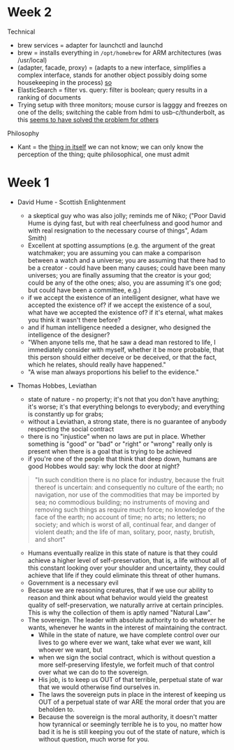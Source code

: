 # Week 2

Technical
* brew services = adapter for launchctl and launchd
* brew = installs everything in `/opt/homebrew` for ARM architectures (was /usr/local)
* (adapter, facade, proxy) = (adapts to a new interface, simplifies a complex interface, stands for another object possibly doing some housekeeping in the process) [so](https://stackoverflow.com/a/3489187)
* ElasticSearch = filter vs. query: filter is boolean; query results in a ranking of documents
* Trying setup with three monitors; mouse cursor is lagggy and freezes on one of the dells; switching the cable from hdmi to usb-c/thunderbolt, as this [seems to have solved the problem for others](https://forums.macrumors.com/threads/resolved-external-monitors-and-mouse-lag.2194467/)


Philosophy
* Kant = the [thing in itself](https://www.britannica.com/topic/thing-in-itself) we can not know; we can only know the perception of the thing; quite philosophical, one must admit


# Week 1

* David Hume - Scottish Enlightenment
	* a skeptical guy who was also jolly; reminds me of Niko; ("Poor David Hume is dying fast, but with real cheerfulness and good humor and with real resignation to the necessary course of things", Adam Smith)
	* Excellent at spotting assumptions (e.g. the argument of the great watchmaker; you are assuming you can make a comparison between a watch and a universe; you are assuming that there had to be a creator - could have been many causes; could have been many universes; you are finally assuming that the creator is your god; could be any of the othe ones; also, you are assuming it's one god; but could have been a committee, e.g.)
	* if we accept the existence of an intelligent designer, what have we accepted the existence of? if we accept the existence of a soul, what have we accepted the existence of? if it's eternal, what makes you think it wasn't there before?
	* and if human intelligence needed a designer, who designed the intelligence of the designer? 
	* "When anyone tells me, that he saw a dead man restored to life, I immediately consider with myself, whether it be more probable, that this person should either deceive or be deceived, or that the fact, which he relates, should really have happened."
	* "A wise man always proportions his belief to the evidence."

 
* Thomas Hobbes, Leviathan
	* state of nature - no property; it's not that you don't have anything; it's worse; it's that everything belongs to everybody; and everything is constantly up for grabs; 
	* without a Leviathan, a strong state, there is no guarantee of anybody respecting the social contract
	* there is no "injustice" when no laws are put in place. Whether something is "good" or "bad" or "right" or "wrong" really only is present when there is a goal that is trying to be achieved
	* if you're one of the people that think that deep down, humans are good Hobbes would say: why lock the door at night? 

	>  "In such condition there is no place for industry, because the fruit thereof is uncertain: and consequently no culture of the earth; no navigation, nor use of the commodities that may be imported by sea; no commodious building; no instruments of moving and removing such things as require much force; no knowledge of the face of the earth; no account of time; no arts; no letters; no society; and which is worst of all, continual fear, and danger of violent death; and the life of man, solitary, poor, nasty, brutish, and short"

	
	* Humans eventually realize in this state of nature is that they could achieve a higher level of self-preservation, that is, a life without all of this constant looking over your shoulder and uncertainty, they could achieve that life if they could eliminate this threat of other humans.
	* Government is a necessary evil
	* Because we are reasoning creatures, that if we use our ability to reason and think about what behavior would yield the greatest quality of self-preservation, we naturally arrive at certain principles. This is why the collection of them is aptly named "Natural Law". 
	* The sovereign. The leader with absolute authority to do whatever he wants, whenever he wants in the interest of maintaining the contract. 
		* While in the state of nature, we have complete control over our lives to go where ever we want, take what ever we want, kill whoever we want, but 
		* when we sign the social contract, which is without question a more self-preserving lifestyle, we forfeit much of that control over what we can do to the sovereign. 
		* His job, is to keep us OUT of that terrible, perpetual state of war that we would otherwise find ourselves in. 
		* The laws the sovereign puts in place in the interest of keeping us OUT of a perpetual state of war ARE the moral order that you are beholden to. 
		* Because the sovereign is the moral authority, it doesn't matter how tyrannical or seemingly terrible he is to you, no matter how bad it is he is still keeping you out of the state of nature, which is without question, much worse for you.


 
 

